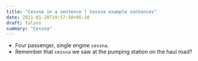 ```yaml
---
title: "Cessna in a sentence | Cessna example sentences"
date: 2021-01-20T19:57:50+05:30
draft: falses
summary: "Cessna"
---
```

- Four passenger, single engine `cessna`.
- Remember that `cessna` we saw at the pumping station on the haul road?
                 
